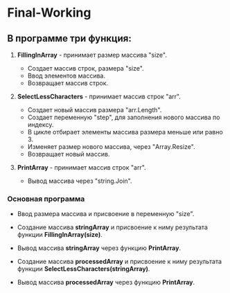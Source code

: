 # Final-Working

## В программе три функция:
1. **FillingInArray** - принимает размер массива "size". 
    * Создает массив строк, размера "size".
    * Ввод элементов массива.
    * Возвращает массив строк.

2. **SelectLessCharacters** - принимает массив строк "arr".
    * Создает новый массив размера "arr.Length".
    * Создает переменную "step", для заполнения нового массива по индексу.
    * В цикле отбирает элементы массива размера меньше или равно 3.
    * Изменяет размер нового массива, через "Array.Resize".
    * Возвращает новый массив.

3.  **PrintArray** - принимает массив строк "arr".
    * Вывод массива через "string.Join".


### Основная программа 
  * Ввод размера массива и присвоение в переменную "size".

 * Создание массива **stringArray** и присвоение к ниму результата функции **FillingInArray(size)**.

 * Вывод массива **stringArray** через функцию **PrintArray**.

* Создание массива **processedArray** и присвоение к ниму результата функции **SelectLessCharacters(stringArray)**. 

* Вывод массива **processedArray** через функцию **PrintArray**.

 